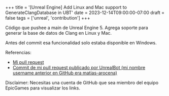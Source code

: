 +++
title = '[Unreal Engine] Add Linux and Mac support to GenerateClangDatabase in UBT'
date = 2023-12-14T09:00:00-07:00
draft = false
tags = ['unreal', 'contribution']
+++



Código que pushee a main de Unreal Engine 5. Agrega soporte para generar la base de datos de Clang en Linux y Mac.

Antes del commit esa funcionalidad solo estaba disponible en Windows.
<!--more-->

Referencias:

- [Mi pull request](https://github.com/EpicGames/UnrealEngine/pull/8663/files)
- [Commit de mi pull request publicado por UnrealBot (mi nombre username anterior en GitHub era matias-arocena)](https://github.com/EpicGames/UnrealEngine/commit/5aed3847a962acd6822284e3a4cdb5df4423c587)

Disclaimer: Necesitas una cuenta de GitHub que sea miembro del equipo EpicGames para visualizar los links.

